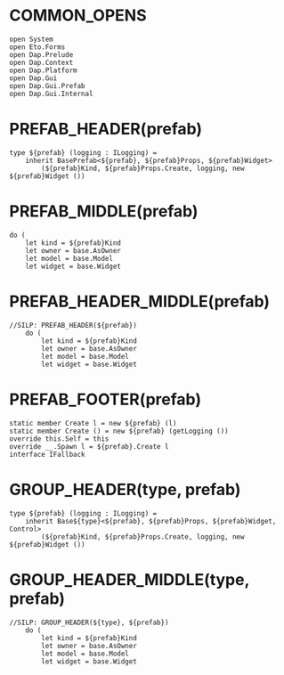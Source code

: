 # COMMON_OPENS #
```F#
open System
open Eto.Forms
open Dap.Prelude
open Dap.Context
open Dap.Platform
open Dap.Gui
open Dap.Gui.Prefab
open Dap.Gui.Internal
```

# PREFAB_HEADER(prefab) #
```F#
type ${prefab} (logging : ILogging) =
    inherit BasePrefab<${prefab}, ${prefab}Props, ${prefab}Widget>
        (${prefab}Kind, ${prefab}Props.Create, logging, new ${prefab}Widget ())
```

# PREFAB_MIDDLE(prefab) #
```F#
do (
    let kind = ${prefab}Kind
    let owner = base.AsOwner
    let model = base.Model
    let widget = base.Widget
```

# PREFAB_HEADER_MIDDLE(prefab) #
```F#
//SILP: PREFAB_HEADER(${prefab})
    do (
        let kind = ${prefab}Kind
        let owner = base.AsOwner
        let model = base.Model
        let widget = base.Widget
```

# PREFAB_FOOTER(prefab) #
```F#
static member Create l = new ${prefab} (l)
static member Create () = new ${prefab} (getLogging ())
override this.Self = this
override __.Spawn l = ${prefab}.Create l
interface IFallback
```

# GROUP_HEADER(type, prefab) #
```F#
type ${prefab} (logging : ILogging) =
    inherit Base${type}<${prefab}, ${prefab}Props, ${prefab}Widget, Control>
        (${prefab}Kind, ${prefab}Props.Create, logging, new ${prefab}Widget ())
```

# GROUP_HEADER_MIDDLE(type, prefab) #
```F#
//SILP: GROUP_HEADER(${type}, ${prefab})
    do (
        let kind = ${prefab}Kind
        let owner = base.AsOwner
        let model = base.Model
        let widget = base.Widget
```